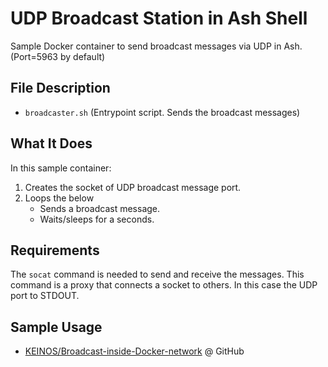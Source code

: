# UDP Broadcast Station in Ash Shell

Sample Docker container to send broadcast messages via UDP in Ash. (Port=5963 by default)

## File Description

- `broadcaster.sh` (Entrypoint script. Sends the broadcast messages)

## What It Does

In this sample container:

1. Creates the socket of UDP broadcast message port.
2. Loops the below
    - Sends a broadcast message.
    - Waits/sleeps for a seconds.

## Requirements

The `socat` command is needed to send and receive the messages. This command is a proxy that connects a socket to others. In this case the UDP port to STDOUT.

## Sample Usage

- [KEINOS/Broadcast-inside-Docker-network](https://github.com/KEINOS/Broadcast-inside-Docker-network) @ GitHub
